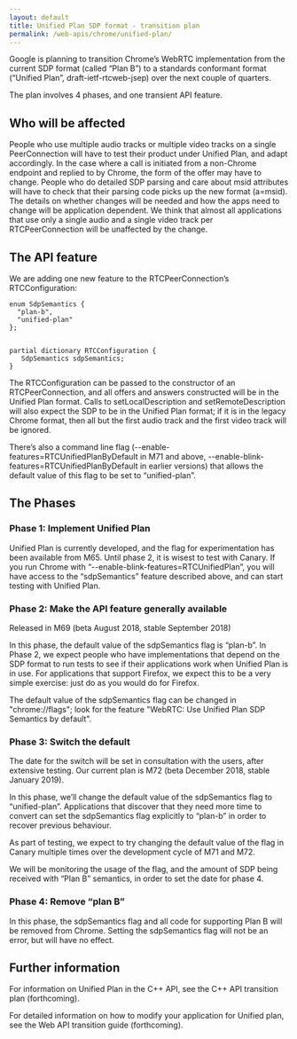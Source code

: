 ```yaml
---
layout: default
title: Unified Plan SDP format - transition plan
permalink: /web-apis/chrome/unified-plan/
---
```

Google is planning to transition Chrome’s WebRTC implementation from the current SDP format (called “Plan B”) to a standards conformant format (“Unified Plan”, draft-ietf-rtcweb-jsep) over the next couple of quarters.

The plan involves 4 phases, and one transient API feature.

## Who will be affected
People who use multiple audio tracks or multiple video tracks on a single PeerConnection will have to test their product under Unified Plan, and adapt accordingly. In the case where a call is initiated from a non-Chrome endpoint and replied to by Chrome, the form of the offer may have to change.
People who do detailed SDP parsing and care about msid attributes will have to check that their parsing code picks up the new format (a=msid).
The details on whether changes will be needed and how the apps need to change will be application dependent. We think that almost all applications that use only a single audio and a single video track per RTCPeerConnection will be unaffected by the change.
## The API feature
We are adding one new feature to the RTCPeerConnection’s RTCConfiguration:
```
enum SdpSemantics {
  "plan-b",
  "unified-plan"
};


partial dictionary RTCConfiguration {
   SdpSemantics sdpSemantics;
}
```
The RTCConfiguration can be passed to the constructor of an RTCPeerConnection, and all offers and answers constructed will be in the Unified Plan format. Calls to setLocalDescription and setRemoteDescription will also expect the SDP to be in the Unified Plan format; if it is in the legacy Chrome format, then all but the first audio track and the first video track will be ignored.

There’s also a command line flag (--enable-features=RTCUnifiedPlanByDefault in M71 and above, --enable-blink-features=RTCUnifiedPlanByDefault in earlier versions) that allows the default value of this flag to be set to “unified-plan”.
## The Phases

### Phase 1: Implement Unified Plan
Unified Plan is currently developed, and the flag for experimentation has been available from M65. Until phase 2, it is wisest to test with Canary.
If you run Chrome with “--enable-blink-features=RTCUnifiedPlan”, you will have access to the “sdpSemantics” feature described above, and can start testing with Unified Plan.

### Phase 2: Make the API feature generally available
Released in M69 (beta August 2018, stable September 2018)

In this phase, the default value of the sdpSemantics flag is “plan-b”.
In Phase 2, we expect people who have implementations that depend on the SDP format to run tests to see if their applications work when Unified Plan is in use.
For applications that support Firefox, we expect this to be a very simple exercise: just do as you would do for Firefox.

The default value of the sdpSemantics flag can be changed in "chrome://flags"; look for the feature "WebRTC: Use Unified Plan SDP Semantics by default".

### Phase 3: Switch the default

The date for the switch will be set in consultation with the users, after extensive testing. Our current plan is M72 (beta December 2018, stable January 2019). 

In this phase, we’ll change the default value of the sdpSemantics flag to “unified-plan”.
Applications that discover that they need more time to convert can set the sdpSemantics flag explicitly to “plan-b” in order to recover previous behaviour.

As part of testing, we expect to try changing the default value of the flag in Canary multiple times over the development cycle of M71 and M72.

We will be monitoring the usage of the flag, and the amount of SDP being received with “Plan B” semantics, in order to set the date for phase 4.
### Phase 4: Remove “plan B”

In this phase, the sdpSemantics flag and all code for supporting Plan B will be removed from Chrome. Setting the sdpSemantics flag will not be an error, but will have no effect.

## Further information

For information on Unified Plan in the C++ API, see the C++ API transition plan (forthcoming).

For detailed information on how to modify your application for Unified plan, see the Web API transition guide (forthcoming).
